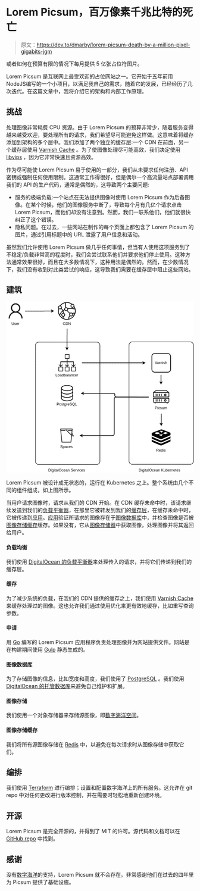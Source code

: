 # Lorem Picsum，百万像素千兆比特的死亡

> 原文：<https://dev.to/dmarby/lorem-picsum-death-by-a-million-pixel-gigabits-jgm>

或者如何在预算有限的情况下每月提供 5 亿张占位符图片。

Lorem Picsum 是互联网上最受欢迎的占位网站之一。它开始于五年前用 NodeJS编写的一个小项目，以满足我自己的需求，随着它的发展，已经经历了几次迭代。在这篇文章中，我将介绍它的架构和内部工作原理。

## 挑战

处理图像非常耗费 CPU 资源。由于 Lorem Picsum 的预算非常少，随着服务变得越来越受欢迎，要处理所有的请求，我们希望尽可能避免这样做。这意味着将缓存添加到架构的多个层中。我们添加了两个独立的缓存层:一个 CDN 在前面，另一个缓存层使用 [Varnish Cache](https://varnish-cache.org/) 。为了使图像处理尽可能高效，我们决定使用 [libvips](https://libvips.github.io/libvips/) ，因为它非常快速且资源高效。

作为尽可能使 Lorem Picsum 易于使用的一部分，我们从未要求任何注册、API 密钥或强制任何使用限制。这通常工作得很好，但是偶尔一个高流量站点部署调用我们的 API 的生产代码，通常是偶然的，这导致两个主要问题:

*   服务的极端负载:一个站点在无法提供图像时使用 Lorem Picsum 作为后备图像。在某个时候，他们的图像服务中断了，导致每个月有几亿个请求点击 Lorem Picsum，而他们却没有注意到。然而，我们一联系他们，他们就很快纠正了这个错误。
*   隐私问题。在过去，一些网站在制作的每个页面上都包含了 Lorem Picsum 的图片，通过引用标题中的 URL 泄露了用户信息和活动。

虽然我们允许使用 Lorem Picsum 做几乎任何事情，但当有人使用这项服务到了不稳定/负载非常高的程度时，我们会尝试联系他们并要求他们停止使用。这种方法通常效果很好，而且在大多数情况下，这种用法是偶然的。然而，在少数情况下，我们没有收到对此类尝试的响应，这导致我们需要在缓存层中阻止这些网站。

## 建筑

[![img](img/9285f6a457d5b5920a2408865998ceb3.png)](https://res.cloudinary.com/practicaldev/image/fetch/s--B_ncem2S--/c_limit%2Cf_auto%2Cfl_progressive%2Cq_auto%2Cw_880/https://dmarby.se/_sabimg/lorem-ipsum-architecture.a112f42a.svg)

Lorem Picsum 被设计成无状态的，运行在 Kubernetes 之上。整个系统由几个不同的组件组成，如上图所示。

当用户请求图像时，请求从我们的 CDN 开始。在 CDN 缓存未命中时，该请求继续发送到我们的[负载平衡器](https://dev.to/blog/lorem-picsum/#load-balancer)，在那里它被转发到我们的[缓存层](https://dev.to/blog/lorem-picsum/#caching)，在缓存未命中时，它被传递到[应用](https://dev.to/blog/lorem-picsum/#application)。[应用](https://dev.to/blog/lorem-picsum/#application)验证所请求的图像存在于[图像数据库](https://dev.to/blog/lorem-picsum/#image-database)中，并检查图像是否被[图像存储缓存](https://dev.to/blog/lorem-picsum/#image-storage-cache)缓存。如果没有，它从[图像存储器](https://dev.to/blog/lorem-picsum/#image-storage)中获取图像，处理图像并将其返回给用户。

#### 负载均衡

我们使用 [DigitalOcean 的负载平衡器](https://www.digitalocean.com/products/load-balancer/)来处理传入的请求，并将它们传递到我们的缓存层。

#### 缓存

为了减少系统的负载，在我们的 CDN 提供的缓存之上，我们使用 [Varnish Cache](https://varnish-cache.org/) 来缓存处理过的图像。这也允许我们通过使用优化来更有效地缓存，比如重写查询参数。

#### 申请

用 [Go](https://golang.org/) 编写的 Lorem Picsum 应用程序负责处理图像并为网站提供文件。网站是在构建期间使用 [Gulp](https://gulpjs.com/) 静态生成的。

#### 图像数据库

为了存储图像的信息，比如宽度和高度，我们使用了 [PostgreSQL](https://www.postgresql.org/) 。我们使用 [DigitalOcean 的托管数据库](https://www.digitalocean.com/products/managed-databases)来避免自己维护和扩展。

#### 图像存储

我们使用一个对象存储器来存储源图像，即[数字海洋空间](https://www.digitalocean.com/products/spaces/)。

#### 图像存储缓存

我们将所有源图像存储在 [Redis](https://redis.io/) 中，以避免在每次请求时从图像存储中获取它们。

## 编排

我们使用 [Terraform](https://www.terraform.io/) 进行编排；设置和配置数字海洋上的所有服务。这允许在 git repo 中对任何更改进行版本控制，并在需要时轻松地重新创建环境。

## 开源

Lorem Picsum 是完全开源的，并得到了 MIT 的许可。源代码和文档可以在 [GitHub repo](https://github.com/DMarby/picsum-photos) 中找到。

## 感谢

没有[数字海洋](https://www.digitalocean.com)的支持，Lorem Picsum 就不会存在。非常感谢他们在过去的四年里为 Picsum 提供了基础设施。